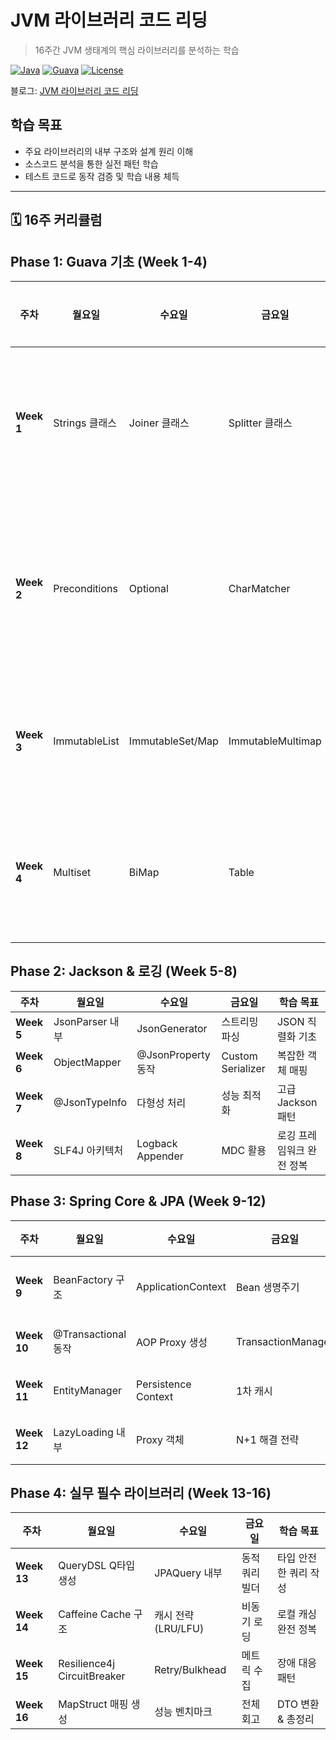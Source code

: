 # JVM 라이브러리 코드 리딩
> 16주간 JVM 생태계의 핵심 라이브러리를 분석하는 학습

[![Java](https://img.shields.io/badge/Java-11+-orange.svg)](https://www.oracle.com/java/)
[![Guava](https://img.shields.io/badge/Guava-32.1.3-blue.svg)](https://github.com/google/guava)
[![License](https://img.shields.io/badge/License-MIT-green.svg)](LICENSE)

블로그: [JVM 라이브러리 코드 리딩](https://velog.io/@xaexix/series/JVM-라이브러리-코드-리딩)

## 학습 목표
- 주요 라이브러리의 내부 구조와 설계 원리 이해
- 소스코드 분석을 통한 실전 패턴 학습
- 테스트 코드로 동작 검증 및 학습 내용 체득

--- 

## 🗓️ 16주 커리큘럼

## Phase 1: Guava 기초 (Week 1-4)
| 주차 | 월요일 | 수요일 | 금요일 | 학습 목표 |
|------|--------|--------|--------|-----------|
| **Week 1** | Strings 클래스 | Joiner 클래스 | Splitter 클래스 | 문자열 처리와 null 안전성 |
| **Week 2** | Preconditions | Optional | CharMatcher | 방어적 프로그래밍과 null 처리 |
| **Week 3** | ImmutableList | ImmutableSet/Map | ImmutableMultimap | 불변 컬렉션의 설계 |
| **Week 4** | Multiset | BiMap | Table | 특수 컬렉션 자료구조 |

## Phase 2: Jackson & 로깅 (Week 5-8)
| 주차 | 월요일 | 수요일 | 금요일 | 학습 목표 |
|------|--------|--------|--------|-----------|
| **Week 5** | JsonParser 내부 | JsonGenerator | 스트리밍 파싱 | JSON 직렬화 기초 |
| **Week 6** | ObjectMapper | @JsonProperty 동작 | Custom Serializer | 복잡한 객체 매핑 |
| **Week 7** | @JsonTypeInfo | 다형성 처리 | 성능 최적화 | 고급 Jackson 패턴 |
| **Week 8** | SLF4J 아키텍처 | Logback Appender | MDC 활용 | 로깅 프레임워크 완전 정복 |

## Phase 3: Spring Core & JPA (Week 9-12)
| 주차 | 월요일 | 수요일 | 금요일 | 학습 목표 |
|------|--------|--------|--------|-----------|
| **Week 9** | BeanFactory 구조 | ApplicationContext | Bean 생명주기 | Spring IoC 컨테이너 내부 |
| **Week 10** | @Transactional 동작 | AOP Proxy 생성 | TransactionManager | 트랜잭션 메커니즘 |
| **Week 11** | EntityManager | Persistence Context | 1차 캐시 | JPA 영속성 관리 |
| **Week 12** | LazyLoading 내부 | Proxy 객체 | N+1 해결 전략 | JPA 성능 최적화 |

## Phase 4: 실무 필수 라이브러리 (Week 13-16)
| 주차 | 월요일 | 수요일 | 금요일 | 학습 목표 |
|------|--------|--------|--------|-----------|
| **Week 13** | QueryDSL Q타입 생성 | JPAQuery 내부 | 동적 쿼리 빌더 | 타입 안전한 쿼리 작성 |
| **Week 14** | Caffeine Cache 구조 | 캐시 전략(LRU/LFU) | 비동기 로딩 | 로컬 캐싱 완전 정복 |
| **Week 15** | Resilience4j CircuitBreaker | Retry/Bulkhead | 메트릭 수집 | 장애 대응 패턴 |
| **Week 16** | MapStruct 매핑 생성 | 성능 벤치마크 | 전체 회고 | DTO 변환 & 총정리 |
